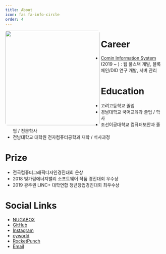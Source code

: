 ```yaml
---
title: About
icon: fas fa-info-circle
order: 4
---
```



<img src="https://cdn.jsdelivr.net/gh/nugaBox/nugabox.github.io/assets/img/common/about.jpg" width="300px" align="left" style="border-radius: 7px; padding: 0px;">


# Career
- [Comin Information System](https://www.comin.com) (2019 ~ ) : 웹 풀스택 개발, 블록체인/DID 연구 개발, 서버 관리

# Education
- 고려고등학교 졸업
- 경남대학교 국어교육과 졸업 / 학사
- 조선이공대학교 컴퓨터보안과 졸업 / 전문학사
- 전남대학교 대학원 전자컴퓨터공학과 재학 / 석사과정

# Prize
- 전국컴퓨터그래픽디자인경진대회 은상
- 2018 빛가람에너지밸리 소프트웨어 작품 경진대회 우수상
- 2019 광주권 LINC+ 대학연합 청년창업경진대회 최우수상

# Social Links
- [NUGABOX](https://nugabox.com)
- [GitHub](https://github.com/nugaBox)
- [Instagram](https://www.instagram.com/nugabox)
- [cyworld](https://minihompy.cyworld.com/nugabox)
- [RocketPunch](https://www.rocketpunch.com/@nugabox)
- [Email](mailto:root@nugabox.com)
